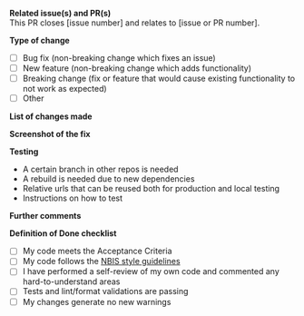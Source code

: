 **Related issue(s) and PR(s)**  
This PR closes [issue number] and relates to [issue or PR number].

<!-- Include below a description of the changes proposed in the pull request -->

**Type of change**  
<!-- Please delete options that are not relevant -->
- [ ] Bug fix (non-breaking change which fixes an issue)
- [ ] New feature (non-breaking change which adds functionality)
- [ ] Breaking change (fix or feature that would cause existing functionality to not work as expected)
- [ ] Other
 
**List of changes made**  
<!-- Specify what changes have been made and why -->

**Screenshot of the fix**  
<!-- Attach screenshot if relevant -->

**Testing**  
<!-- Please delete options that are not relevant -->
- A certain branch in other repos is needed
- A rebuild is needed due to new dependencies
- Relative urls that can be reused both for production and local testing
- Instructions on how to test

**Further comments**  
<!-- Specify questions or related information -->

**Definition of Done checklist**  
- [ ] My code meets the Acceptance Criteria
- [ ] My code follows the [NBIS style guidelines](https://github.com/NBISweden/development-guidelines)
- [ ] I have performed a self-review of my own code and commented any hard-to-understand areas
- [ ] Tests and lint/format validations are passing
- [ ] My changes generate no new warnings
